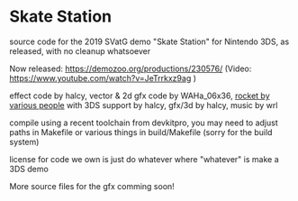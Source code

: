 # Skate Station

source code for the 2019 SVatG demo "Skate Station" for Nintendo 3DS, as released, with no cleanup whatsoever

Now released: https://demozoo.org/productions/230576/ (Video: https://www.youtube.com/watch?v=JeTrrkxz9ag )

effect code by halcy, vector & 2d gfx code by WAHa_06x36, [rocket by various people](https://github.com/rocket/rocket) with 
3DS support by halcy, gfx/3d by halcy, music by wrl

compile using a recent toolchain from devkitpro, you may need to adjust paths in Makefile or various things in build/Makefile (sorry for the build system)

license for code we own is just do whatever where "whatever" is make a 3DS demo

More source files for the gfx comming soon!

